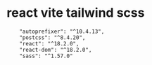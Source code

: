 # react vite tailwind scss

```
    "autoprefixer": "^10.4.13",
    "postcss": "^8.4.20",
    "react": "^18.2.0",
    "react-dom": "^18.2.0",
    "sass": "^1.57.0"
```
